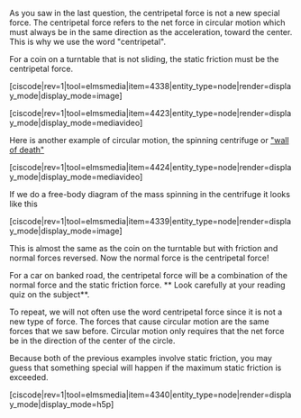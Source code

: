 As you saw in the last question, the centripetal force is not a new special force. The centripetal force refers to the net force in circular motion which must always be in the same direction as the acceleration, toward the center. This is why we use the word "centripetal".

For a coin on a turntable that is not sliding, the static friction must be the centripetal force. 

[ciscode|rev=1|tool=elmsmedia|item=4338|entity_type=node|render=display_mode|display_mode=image]


[ciscode|rev=1|tool=elmsmedia|item=4423|entity_type=node|render=display_mode|display_mode=mediavideo]

Here is another example of circular motion, the spinning centrifuge or <a href="https://en.wikipedia.org/wiki/Wall_of_death" target="_blank">"wall of death"</a> 

[ciscode|rev=1|tool=elmsmedia|item=4424|entity_type=node|render=display_mode|display_mode=mediavideo]

If we do a free-body diagram of the mass spinning in the centrifuge it looks like this

[ciscode|rev=1|tool=elmsmedia|item=4339|entity_type=node|render=display_mode|display_mode=image]

This is almost the same as the coin on the turntable but with friction and normal forces reversed. Now the normal force is the centripetal force!

For a car on banked road, the centripetal force will be a combination of the normal force and the static friction force. ** Look carefully at your reading quiz on the subject**. 

<lrndesign-sidenote label="Instructor Note" icon="bookmark" bg-color="#c2e5f2">
To repeat, we will not often use the word centripetal force since it is not a new type of force. The forces that cause circular motion are the same forces that we saw before. Circular motion only requires that the net force be in the direction of the center of the circle. 
</lrndesign-sidenote>


Because both of the previous examples involve static friction, you may guess that something special will happen if the maximum static friction is exceeded. 

[ciscode|rev=1|tool=elmsmedia|item=4340|entity_type=node|render=display_mode|display_mode=h5p]